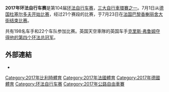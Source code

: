 **2017年环法自行车赛**是第104届[环法自行车赛](../Page/环法自行车赛.md "wikilink")，[三大自行車環賽之一](../Page/三大自行車環賽.md "wikilink")。7月1日从[德国](../Page/德国.md "wikilink")[杜塞尔多夫开始比赛](../Page/杜塞尔多夫.md "wikilink")，经过21个赛段的比赛，于7月23日在[法国](https://zh.wikipedia.org/wiki/法国 "wikilink")[巴黎](../Page/巴黎.md "wikilink")[香榭丽舍大街结束比赛](../Page/香榭丽舍大街.md "wikilink")。

共有198名车手和22个车队参加比赛。英国天空車隊的英国车手[克里斯·弗鲁姆夺得他的第四个环法总冠军](../Page/克里斯·弗鲁姆.md "wikilink")。

## 外部連結

  -
[Category:2017年比利時體育](https://zh.wikipedia.org/wiki/Category:2017年比利時體育 "wikilink")
[Category:2017年法國體育](https://zh.wikipedia.org/wiki/Category:2017年法國體育 "wikilink")
[Category:2017年德國體育](https://zh.wikipedia.org/wiki/Category:2017年德國體育 "wikilink")
[Category:环法自行车赛](https://zh.wikipedia.org/wiki/Category:环法自行车赛 "wikilink")
[Category:2017年公路自由車賽](https://zh.wikipedia.org/wiki/Category:2017年公路自由車賽 "wikilink")